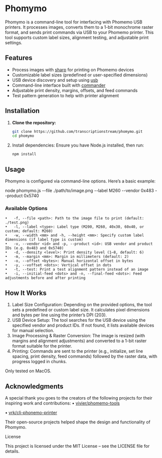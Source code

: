 # Phomymo

Phomymo is a command-line tool for interfacing with Phomemo USB printers. It processes images, converts them to a 1-bit monochrome raster format, and sends print commands via USB to your Phomemo printer. This tool supports custom label sizes, alignment testing, and adjustable print settings.

## Features

- Process images with [sharp](https://github.com/lovell/sharp) for printing on Phomemo devices
- Customizable label sizes (predefined or user-specified dimensions)
- USB device discovery and setup using [usb](https://github.com/node-usb/node-usb)
- Command-line interface built with [commander](https://github.com/tj/commander.js)
- Adjustable print density, margins, offsets, and feed commands
- Test pattern generation to help with printer alignment

## Installation

1. **Clone the repository:**

   ```bash
   git clone https://github.com/transcriptionstream/phomymo.git
   cd phomymo
   ```
2. Install dependencies:
Ensure you have Node.js installed, then run:
   ```bash
   npm install
   ```


## Usage

Phomymo is configured via command-line options. Here’s a basic example:

node phomymo.js --file ./path/to/image.png --label M260 --vendor 0x483 --product 0x5740

### Available Options
	•	-f, --file <path>: Path to the image file to print (default: ./test.png)
	•	-l, --label <type>: Label type (M200, M260, 40x30, 60x40, or custom; default: M260)
	•	-w, --width <mm> and -h, --height <mm>: Specify custom label dimensions (if label type is custom)
	•	-v, --vendor <id> and -p, --product <id>: USB vendor and product IDs (e.g. 0x483 and 0x5740)
	•	-d, --density <level>: Print density level (1–8, default: 6)
	•	-m, --margin <mm>: Margin in millimeters (default: 2)
	•	-o, --offset <bytes>: Manual horizontal offset in bytes
	•	-y, --voffset <dots>: Vertical offset in dots
	•	-t, --test: Print a test alignment pattern instead of an image
	•	-i, --initial-feed <dots> and -n, --final-feed <dots>: Feed adjustments before and after printing

## How It Works
1.	Label Size Configuration: Depending on the provided options, the tool sets a predefined or custom label size. It calculates pixel dimensions and bytes per line using the printer’s DPI (203).
2.	USB Device Setup: The tool searches for the USB device using the specified vendor and product IDs. If not found, it lists available devices for manual selection.
3.	Image Processing & Raster Conversion: The image is resized (with margins and alignment adjustments) and converted to a 1-bit raster format suitable for the printer.
4.	Printing: Commands are sent to the printer (e.g., initialize, set line spacing, print density, feed commands) followed by the raster data, with progress logged in chunks.

Only tested on MacOS.

## Acknowledgments

A special thank you goes to the creators of the following projects for their inspiring work and contributions:
• [vivier/phomemo-tools](https://github.com/vivier/phomemo-tools)

• [vrk/cli-phonemo-printer](https://github.com/vrk/cli-phomemo-printer)

Their open-source projects helped shape the design and functionality of Phomymo.

License

This project is licensed under the MIT License – see the LICENSE file for details.
